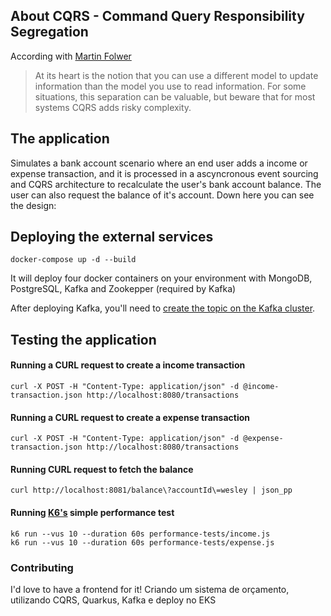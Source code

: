## About CQRS - Command Query Responsibility Segregation

According with [Martin Folwer](https://martinfowler.com/bliki/CQRS.html) 
> At its heart is the notion that you can use a different model to update information than the model you use to read information. 
> For some situations, this separation can be valuable, but beware that for most systems CQRS adds risky complexity.

## The application

Simulates a bank account scenario where an end user adds a income or expense transaction, and it is processed in a ascyncronous event sourcing and CQRS architecture to recalculate the user's bank account balance. The user can also request the balance of it's account. Down here you can see the design:



## Deploying the external services

```
docker-compose up -d --build
```
It will deploy four docker containers on your environment with MongoDB, PostgreSQL, Kafka and Zookepper (required by Kafka)

After deploying Kafka, you'll need to [create the topic on the Kafka cluster](https://kafka.apache.org/quickstart).

## Testing the application

#### Running a CURL request to create a income transaction
```
curl -X POST -H "Content-Type: application/json" -d @income-transaction.json http://localhost:8080/transactions
```
#### Running a CURL request to create a expense transaction
```
curl -X POST -H "Content-Type: application/json" -d @expense-transaction.json http://localhost:8080/transactions
```
#### Running CURL request to fetch the balance
```
curl http://localhost:8081/balance\?accountId\=wesley | json_pp
```
#### Running [K6's](https://k6.io) simple performance test
````
k6 run --vus 10 --duration 60s performance-tests/income.js
k6 run --vus 10 --duration 60s performance-tests/expense.js
````

### Contributing
I'd love to have a frontend for it! 
Criando um sistema de orçamento, utilizando CQRS, Quarkus, Kafka e deploy no EKS
